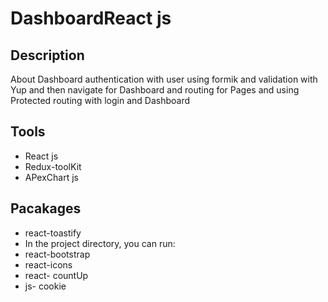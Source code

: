 # DashboardReact js

## Description

About Dashboard authentication with user using formik and validation with Yup and then navigate for Dashboard and routing for Pages and using Protected routing with login and Dashboard

## Tools

- React js
- Redux-toolKit
- APexChart js

## Pacakages

- react-toastify
- In the project directory, you can run:
- react-bootstrap
- react-icons
- react- countUp
- js- cookie
